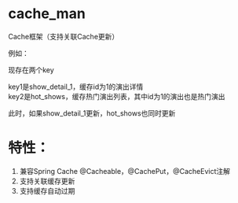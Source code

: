 # cache_man
Cache框架（支持关联Cache更新）

例如：

现存在两个key

key1是show_detail_1，缓存id为1的演出详情<br/>
key2是hot_shows，缓存热门演出列表，其中id为1的演出也是热门演出

此时，如果show_detail_1更新，hot_shows也同时更新

# 特性：

1. 兼容Spring Cache @Cacheable，@CachePut，@CacheEvict注解
2. 支持关联缓存更新
3. 支持缓存自动过期
